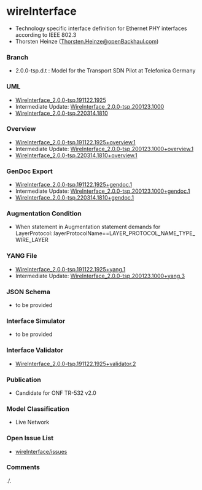 # wireInterface
- Technology specific interface definition for Ethernet PHY interfaces according to IEEE 802.3
- Thorsten Heinze (Thorsten.Heinze@openBackhaul.com)

### Branch
- 2.0.0-tsp.d.t : Model for the Transport SDN Pilot at Telefonica Germany

### UML
- [WireInterface_2.0.0-tsp.191122.1925](./WireInterface_2.0.0-tsp.191122.1925.zip)
- Intermediate Update: [WireInterface_2.0.0-tsp.200123.1000](./WireInterface_2.0.0-tsp.200123.1000.zip)
- [WireInterface_2.0.0-tsp.220314.1810](./WireInterface_2.0.0-tsp.220314.1810.zip)

### Overview 
- [WireInterface_2.0.0-tsp.191122.1925+overview.1](./WireInterface_2.0.0-tsp.191122.1925+overview.1.png)
- Intermediate Update: [WireInterface_2.0.0-tsp.200123.1000+overview.1](./WireInterface_2.0.0-tsp.200123.1000+overview.1.png)
- [WireInterface_2.0.0-tsp.220314.1810+overview.1](./WireInterface_2.0.0-tsp.220314.1810+overview.1.png)

### GenDoc Export
- [WireInterface_2.0.0-tsp.191122.1925+gendoc.1](./WireInterface_2.0.0-tsp.191122.1925+gendoc.1.docx)
- Intermediate Update: [WireInterface_2.0.0-tsp.200123.1000+gendoc.1](./WireInterface_2.0.0-tsp.200123.1000+gendoc.1.docx)
- [WireInterface_2.0.0-tsp.220314.1810+gendoc.1](./WireInterface_2.0.0-tsp.220314.1810+gendoc.1.docx)

### Augmentation Condition
- When statement in Augmentation statement demands for LayerProtocol::layerProtocolName==LAYER_PROTOCOL_NAME_TYPE_WIRE_LAYER

### YANG File
- [WireInterface_2.0.0-tsp.191122.1925+yang.1](./WireInterface_2.0.0-tsp.191122.1925+yang.1.zip)
- Intermediate Update: [WireInterface_2.0.0-tsp.200123.1000+yang.3](./WireInterface_2.0.0-tsp.200123.1000+yang.3.zip)

### JSON Schema
- to be provided

### Interface Simulator
- to be provided

### Interface Validator
- [WireInterface_2.0.0-tsp.191122.1925+validator.2](./WireInterface_2.0.0-tsp.191122.1925+validator.2.zip)

### Publication
- Candidate for ONF TR-532 v2.0 

### Model Classification
- Live Network

### Open Issue List
- [wireInterface/issues](../../issues)

### Comments 
./.
